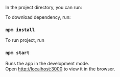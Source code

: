 In the project directory, you can run:

To download dependency, run:
### `npm install`

To run project, run
### `npm start`

Runs the app in the development mode.\
Open [http://localhost:3000](http://localhost:3000) to view it in the browser.
